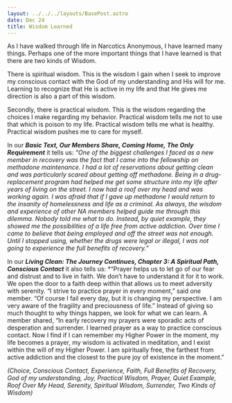 ```yaml
---
layout: ../../../layouts/BasePost.astro
date: Dec 24
title: Wisdom Learned
---
```


As I have walked through life in Narcotics Anonymous, I have learned many things. Perhaps one of the more important things that I have learned is that there are two kinds of Wisdom.

There is spiritual wisdom. This is the wisdom I gain when I seek to improve my conscious contact with the God of my understanding and His will for me. Learning to recognize that He is active in my life and that He gives me direction is also a part of this wisdom.

Secondly, there is practical wisdom. This is the wisdom regarding the choices I make regarding my behavior. Practical wisdom tells me not to use that which is poison to my life. Practical wisdom tells me what is healthy. Practical wisdom pushes me to care for myself.

In our ***Basic Text, Our Members Share, Coming Home, The Only Requirement*** it tells us: *“One of the biggest challenges I faced as a new member in recovery was the fact that I came into the fellowship on methadone maintenance. I had a lot of reservations about getting clean and was particularly scared about getting off methadone. Being in a drug-replacement program had helped me get some structure into my life after years of living on the street. I now had a roof over my head and was working again. I was afraid that if I gave up methadone I would return to the insanity of homelessness and life as a criminal. As always, the wisdom and experience of other NA members helped guide me through this dilemma. Nobody told me what to do. Instead, by quiet example, they showed me the possibilities of a life free from active addiction. Over time I came to believe that being employed and off the street was not enough. Until I stopped using, whether the drugs were legal or illegal, I was not going to experience the full benefits of recovery.”*

In our ***Living Clean: The Journey Continues, Chapter 3: A Spiritual Path, Conscious Contact*** it also tells us: *“Prayer helps us to let go of our fear and distrust and to live in faith. We don’t have to understand it for it to work. We open the door to a faith deep within that allows us to meet adversity with serenity. “I strive to practice prayer in every moment,” said one member. “Of course I fail every day, but it is changing my perspective. I am very aware of the fragility and preciousness of life.” Instead of giving so much thought to why things happen, we look for what we can learn. A member shared, “In early recovery my prayers were sporadic acts of desperation and surrender. I learned prayer as a way to practice conscious contact. Now I find if I can remember my Higher Power in the moment, my life becomes a prayer, my wisdom is activated in meditation, and I exist within the will of my Higher Power. I am spiritually free, the farthest from active addiction and the closest to the pure joy of existence in the moment.”


*(Choice, Conscious Contact, Experience, Faith, Full Benefits of Recovery, God of my understanding, Joy, Practical Wisdom, Prayer, Quiet Example, Roof Over My Head, Serenity, Spiritual Wisdom, Surrender, Two Kinds of Wisdom)*
